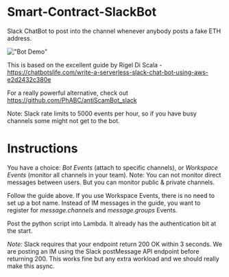 # Smart-Contract-SlackBot
Slack ChatBot to post into the channel whenever anybody posts a fake ETH address.

!["Bot Demo"](https://s3-ap-southeast-2.amazonaws.com/media.canya.tech/SlackBotDemo.png "Bot Demo")

This is based on the excellent guide by Rigel Di Scala - https://chatbotslife.com/write-a-serverless-slack-chat-bot-using-aws-e2d2432c380e

For a really powerful alternative, check out https://github.com/PhABC/antiScamBot_slack

Note: Slack rate limits to 5000 events per hour, so if you have busy channels some might not get to the bot.


# Instructions

You have a choice: *Bot Events* (attach to specific channels), or *Workspace Events* (monitor all channels in your team).  Note: You can not monitor direct messages between users. But you can monitor public & private channels.

Follow the guide above. If you use Workspace Events, there is no need to set up a bot name.
Instead of IM messages in the guide, you want to register for *message.channels* and *message.groups* Events.

Post the python script into Lambda. It already has the authentication bit at the start.  

*Note:*  Slack requires that your endpoint return 200 OK within 3 seconds. We are posting an IM using the Slack postMessage API endpoint before returning 200. This works fine but any extra workload and we should really make this async.


